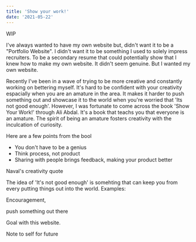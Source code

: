 ```yaml
---
title: 'Show your work!'
date: '2021-05-22'
---
```


WIP

I've always wanted to have my own website but, didn't want it to be a "Portfolio Website". I didn't want it to be something I used to solely impress recruiters. To be a secondary resume that could potentially show that I knew how to make my own website. It didn't seem genuine. But I wanted my own website. 

Recently I've been in a wave of trying to be more creative and constantly working on bettering myself. It's hard to be confident with your creativity espacially when you are an amature in the area. It makes it harder to push something out and showcase it to the world when you're worried that 'Its not good enough'. However, I was fortunate to come across the book 'Show Your Work!' through Ali Abdal. It's a book that teachs you that everyone is an amature. The spirit of being an amature fosters creativity with the inculcation of curiosity. 

Here are a few points from the bool
- You don't have to be a genius
- Think process, not product
- Sharing with people brings feedback, making your product better

Naval's creativity quote

The idea of 'It's not good enough' is somehting that can keep you from every putting things out into the world. Examples: 

Encouragement, 

push something out there

Goal with this website.

Note to self for future